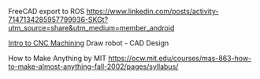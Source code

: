 
FreeCAD export to ROS
https://www.linkedin.com/posts/activity-7147134285957799936-SKGt?utm_source=share&utm_medium=member_android

[Intro to CNC Machining](https://lcamtuf.coredump.cx/gcnc/)
Draw robot - CAD Design

How to Make Anything by MIT
https://ocw.mit.edu/courses/mas-863-how-to-make-almost-anything-fall-2002/pages/syllabus/